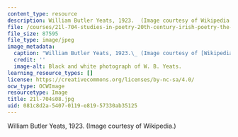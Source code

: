 ```yaml
---
content_type: resource
description: William Butler Yeats, 1923.  (Image courtesy of Wikipedia.)
file: /courses/21l-704-studies-in-poetry-20th-century-irish-poetry-the-shadow-of-w-b-yeats-spring-2008/081c8d2a54070119e81957330ab35125_21l-704s08.jpg
file_size: 87595
file_type: image/jpeg
image_metadata:
  caption: "William Butler Yeats, 1923.\_ (Image courtesy of [Wikipedia](http://www.wikipedia.org/).)"
  credit: ''
  image-alt: Black and white photograph of W. B. Yeats.
learning_resource_types: []
license: https://creativecommons.org/licenses/by-nc-sa/4.0/
ocw_type: OCWImage
resourcetype: Image
title: 21l-704s08.jpg
uid: 081c8d2a-5407-0119-e819-57330ab35125
---
```

William Butler Yeats, 1923.  (Image courtesy of Wikipedia.)
